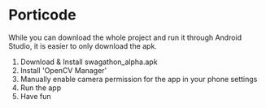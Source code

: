 # Porticode
While you can download the whole project and run it through Android Studio, it is easier to only download the apk.
  1. Download & Install swagathon_alpha.apk
  2. Install 'OpenCV Manager'
  3. Manually enable camera permission for the app in your phone settings
  4. Run the app
  5. Have fun
